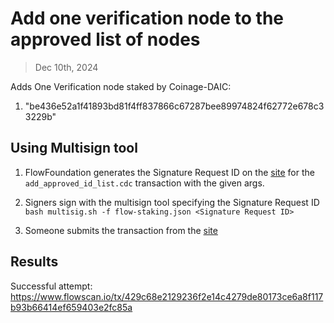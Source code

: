 # Add one verification node to the approved list of nodes

> Dec 10th, 2024

Adds One Verification node staked by Coinage-DAIC:

1. "be436e52a1f41893bd81f4ff837866c67287bee89974824f62772e678c33229b"


## Using Multisign tool

1. FlowFoundation generates the Signature Request ID on the [site](https://flow-multisig-git-service-account-onflow.vercel.app/mainnet) for the `add_approved_id_list.cdc` transaction with the given args.

2. Signers sign with the multisign tool specifying the Signature Request ID
   `bash multisig.sh -f flow-staking.json <Signature Request ID>`

3. Someone submits the transaction from the [site](https://flow-multisig-git-service-account-onflow.vercel.app/mainnet)


## Results

Successful attempt:
https://www.flowscan.io/tx/429c68e2129236f2e14c4279de80173ce6a8f117b93b66414ef659403e2fc85a
